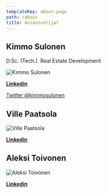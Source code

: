 ```yaml
---
templateKey: about-page
path: /about
title: Asiantuntijat
---
```

## Kimmo Sulonen

D.Sc. (Tech.). Real Estate Development

![Kimmo Sulonen](/img/kimmo.png "Kimmo Sulonen")

<a href="https://fi.linkedin.com/in/ksulonen" style="font-weight:bold">Linkedin</a>

<a class="twitter-follow-button"
  href="https://twitter.com/KimmoSulonen"
  data-size="large">
Twitter @kimmosulonen</a>

## Ville Paatsola

![Ville Paatsola](/img/ville.png "Ville Paatsola")

<a href="https://fi.linkedin.com/in/villepaatsola" style="font-weight:bold">Linkedin</a>



## Aleksi Toivonen

![Aleksi Toivonen](/img/aleksi.png "Aleksi Toivonen")

<a href="https://fi.linkedin.com/in/aleksi-toivonen-b3683b13b" style="font-weight:bold">Linkedin</a>